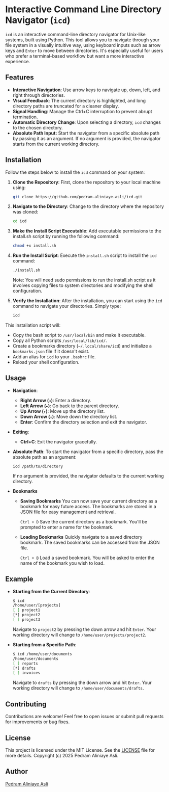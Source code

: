 # Interactive Command Line Directory Navigator (`icd`)

`icd` is an interactive command-line directory navigator for Unix-like systems, built using Python. This tool allows you to navigate through your file system in a visually intuitive way, using keyboard inputs such as arrow keys and `Enter` to move between directories. It's especially useful for users who prefer a terminal-based workflow but want a more interactive experience.

## Features
- **Interactive Navigation**: Use arrow keys to navigate up, down, left, and right through directories.
- **Visual Feedback**: The current directory is highlighted, and long directory paths are truncated for a cleaner display.
- **Signal Handling**: Manage the Ctrl+C interruption to prevent abrupt termination.
- **Automatic Directory Change**: Upon selecting a directory, `icd` changes to the chosen directory.
- **Absolute Path Input:** Start the navigator from a specific absolute path by passing it as an argument. If no argument is provided, the navigator starts from the current working directory.
## Installation

Follow the steps below to install the `icd` command on your system:

1. **Clone the Repository**:
   First, clone the repository to your local machine using:
   ```bash
   git clone https://github.com/pedram-aliniaye-asli/icd.git
   ```

2. **Navigate to the Directory**:
   Change to the directory where the repository was cloned:
   ```bash
   cd icd
   ```

3. **Make the Install Script Executable**:
   Add executable permissions to the install.sh script by running the following command:
   ```bash
   chmod +x install.sh
   ```

4. **Run the Install Script**:
   Execute the `install.sh` script to install the `icd` command:
   ```bash
   ./install.sh
   ```
   Note: You will need sudo permissions to run the install.sh script as it involves copying files to system directories and modifying the shell configuration.

5. **Verify the Installation**:
   After the installation, you can start using the `icd` command to navigate your directories. Simply type:
   ```bash
   icd 
   ```

This installation script will:
- Copy the bash script to `/usr/local/bin` and make it executable.
- Copy all Python scripts `/usr/local/lib/icd/`.
- Create a bookmarks directory (`~/.local/share/icd`) and initialize a `bookmarks.json` file if it doesn't exist.
- Add an alias for `icd` to your `.bashrc` file.
- Reload your shell configuration.

## Usage

- **Navigation**:
  - **Right Arrow (`→`)**: Enter a directory.
  - **Left Arrow (`←`)**: Go back to the parent directory.
  - **Up Arrow (`↑`)**: Move up the directory list.
  - **Down Arrow (`↓`)**: Move down the directory list.
  - **Enter**: Confirm the directory selection and exit the navigator.

- **Exiting**:
  - **Ctrl+C**: Exit the navigator gracefully.
    
- **Absolute Path**:
   To start the navigator from a specific directory, pass the absolute path as an argument:
   ```
   icd /path/to/directory
   ```
   If no argument is provided, the navigator defaults to the current working directory.

- **Bookmarks**
   - **Saving Bookmarks**
       You can now save your current directory as a bookmark for easy future access. The bookmarks are stored in a JSON file for easy management and retrieval.

     ```Ctrl + D```
       Save the current directory as a bookmark. You'll be prompted to enter a name for the bookmark.

   - **Loading Bookmarks**
        Quickly navigate to a saved directory bookmark. The saved bookmarks can be accessed from the JSON file.

     ```Ctrl + B```
        Load a saved bookmark. You will be asked to enter the name of the bookmark you wish to load.
## Example

- **Starting from the Current Directory**:
  
   ```bash
   $ icd
   /home/user/[projects]
   [ ] project1
   [*] project2
   [ ] project3
   ```
   Navigate to `project2` by pressing the down arrow and hit `Enter`. Your working directory will change to `/home/user/projects/project2`.
  
- **Starting from a Specific Path**:
  
   ```bash
   $ icd /home/user/documents
   /home/user/documents
   [ ] reports
   [*] drafts
   [ ] invoices
   ```
   Navigate to `drafts` by pressing the down arrow and hit `Enter`. Your working directory will change to `/home/user/documents/drafts`.

## Contributing

Contributions are welcome! Feel free to open issues or submit pull requests for improvements or bug fixes.

## License

This project is licensed under the MIT License. See the [LICENSE](LICENSE) file for more details.
Copyright (c) 2025 Pedram Aliniaye Asli.

## Author

[Pedram Aliniaye Asli](https://github.com/pedram-aliniaye-asli)
